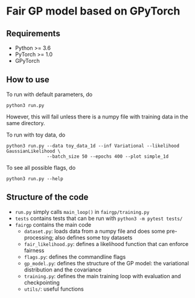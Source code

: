 # Fair GP model based on GPyTorch

## Requirements

* Python >= 3.6
* PyTorch >= 1.0
* GPyTorch

## How to use
To run with default parameters, do

```
python3 run.py
```

However, this will fail unless there is a numpy file with training data in the same directory.

To run with toy data, do

```
python3 run.py --data toy_data_1d --inf Variational --likelihood GaussianLikelihood \
               --batch_size 50 --epochs 400 --plot simple_1d
```

To see all possible flags, do

```
python3 run.py --help
```

## Structure of the code

* `run.py` simply calls `main_loop()` in `fairgp/training.py`
* `tests` contains tests that can be run with `python3 -m pytest tests/`
* `fairgp` contains the main code
  - `dataset.py`: loads data from a numpy file and does some pre-processing;
    also defines some toy datasets
  - `fair_likelihood.py`: defines a likelihood function that can enforce fairness
  - `flags.py`: defines the commandline flags
  - `gp_model.py`: defines the structure of the GP model:
    the variational distribution and the covariance
  - `training.py`: defines the main training loop with evaluation and checkpointing
  - `utils/`: useful functions

